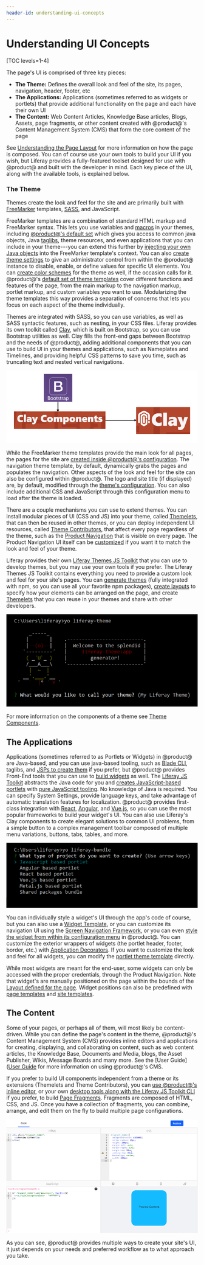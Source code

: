 ```yaml
---
header-id: understanding-ui-concepts
---
```


# Understanding UI Concepts

[TOC levels=1-4]

The page's UI is comprised of three key pieces: 

- **The Theme:** Defines the overall look and feel of the site, its pages, 
  navigation, header, footer, etc
- **The Applications:** Applications (sometimes referred to as widgets or 
  portlets) that provide additional functionality on the page and each have 
  their own UI
- **The Content:** Web Content Articles, Knowledge Base articles, Blogs, Assets, 
  page fragments, or other content created with @product@'s Content Management 
  System (CMS) that form the core content of the page

See [Understanding the Page Layout](/docs/7-2/frameworks/-/knowledge_base/f/understanding-the-page-layout) 
for more information on how the page is composed. You can of course use your own 
tools to build your UI if you wish, but Liferay provides a fully-featured 
toolset designed for use with @product@ and built with the developer in mind. 
Each key piece of the UI, along with the available tools, is explained below. 

### The Theme

Themes create the look and feel for the site and are primarily built with 
[FreeMarker](https://freemarker.apache.org/) templates, [SASS](https://sass-lang.com/), 
and JavaScript. 

FreeMarker templates are a combination of standard HTML markup and FreeMarker 
syntax. This lets you use variables and [macros](https://freemarker.apache.org/docs/ref_directive_macro.html) 
in your themes, including [@product@'s default set](https://portal.liferay.dev/docs/7-2/reference/-/knowledge_base/r/product-freemarker-macros) 
which gives you access to common java objects, Java [taglibs](https://portal.liferay.dev/docs/7-2/reference/-/knowledge_base/r/freemarker-taglib-macros), 
theme resources, and even applications that you can include in your theme---you 
can extend this further by [injecting your own Java objects](/docs/7-2/frameworks/-/knowledge_base/f/injecting-additional-context-variables-and-functionality-into-your-theme) 
into the FreeMarker template's context. You can also [create theme settings](/docs/7-2/frameworks/-/knowledge_base/f/making-configurable-theme-settings) 
to give an administrator control from within the @product@ instance to disable, 
enable, or define values for specific UI elements. You can 
[create color schemes](/docs/7-2/frameworks/-/knowledge_base/f/making-configurable-theme-settings) 
for the theme as well, if the occasion calls for it. @product@'s 
[default set of theme templates](/docs/7-2/reference/-/knowledge_base/r/theme-reference-guide) 
cover different functions and features of the page, from the main markup to the 
navigation markup, portlet markup, and custom variables you want to use. 
Modularizing the theme templates this way provides a separation of concerns that 
lets you focus on each aspect of the theme individually. 

Themes are integrated with SASS, so you can use variables, as well as SASS 
syntactic features, such as nesting, in your CSS files. Liferay provides its own 
toolkit called [Clay](https://clayui.com/), which is built on Bootstrap, so you 
can use Bootstrap utilities as well. Clay fills the front-end gaps between 
Bootstrap and the needs of @product@, adding additional components that you can 
use to build UI in your themes and applications, such as Nameplates and 
Timelines, and providing helpful CSS patterns to save you time, such as 
truncating text and nested vertical navigations. 

![Figure 1: Clay is built on the foundation of Bootstrap.](../../../images/architecture-ui-clay.png)

While the FreeMarker theme templates provide the main look for all pages, the 
pages for the site are [created inside @product@'s configuration](/docs/7-2/user/-/knowledge_base/u/creating-and-managing-pages). 
The navigation theme template, by default, dynamically grabs the pages and 
populates the navigation. Other aspects of the look and feel for the site can 
also be configured within @product@. The logo and site title (if displayed) are, 
by default, modified through the [theme's configuration](/docs/7-2/user/-/knowledge_base/u/page-set-look-and-feel). 
You can also include additional CSS and JavaScript through this configuration 
menu to load after the theme is loaded. 

There are a couple mechanisms you can use to extend themes. You can install 
modular pieces of UI (CSS and JS) into your theme, called [Themelets](/docs/7-2/reference/-/knowledge_base/r/creating-themelets-with-the-themes-generator), 
that can then be reused in other themes, or you can deploy independent UI 
resources, called [Theme Contributors](/docs/7-2/frameworks/-/knowledge_base/f/packaging-independent-ui-resources-for-your-site), 
that affect every page regardless of the theme, such as the [Product Navigation](/docs/7-2/frameworks/-/knowledge_base/f/understanding-the-page-layout#product-navigation-sidebars-and-panels) 
that is visible on every page. The Product Navigation UI itself can be 
[customized](/docs/7-2/customization/-/knowledge_base/c/product-navigation) if 
you want it to match the look and feel of your theme. 

Liferay provides their own [Liferay Themes JS Toolkit](https://github.com/liferay/liferay-js-themes-toolkit) 
that you can use to develop themes, but you may use your own tools if you 
prefer. The Liferay Themes JS Toolkit contains everything you need to provide a 
custom look and feel for your site's pages. You can [generate themes](/docs/7-2/reference/-/knowledge_base/r/theme-generator) 
(fully integrated with npm, so you can use all your favorite npm packages), 
[create layouts](/docs/7-2/reference/-/knowledge_base/r/creating-layout-templates-with-the-themes-generator) 
to specify how your elements can be arranged on the page, and create [Themelets](/docs/7-2/reference/-/knowledge_base/r/creating-themelets-with-the-themes-generator) 
that you can reuse in your themes and share with other developers. 

![Figure 2: The Liferay Themes JS Toolkit creates themes that are integrated with npm and gulp.](../../../images/architecture-ui-theme-gen.png)

For more information on the components of a theme see [Theme Components](/docs/7-2/frameworks/-/knowledge_base/f/theme-components).

## The Applications

Applications (sometimes referred to as Portlets or Widgets) in @product@ are 
Java-based, and you can use java-based tooling, such as [Blade CLI](/docs/7-2/reference/-/knowledge_base/r/blade-cli), 
taglibs, and [JSPs to create them](/docs/7-2/appdev/-/knowledge_base/a/configuring-the-view-layer) 
if you prefer, but @product@ provides Front-End tools that you can use to 
[build widgets](/docs/7-2/appdev/-/knowledge_base/a/web-front-ends) as well. The 
[Liferay JS Toolkit](/docs/7-2/reference/-/knowledge_base/r/js-generator) 
abstracts the Java code for you and [creates JavaScript-based portlets](/docs/7-2/frameworks/-/knowledge_base/f/creating-and-bundling-javascript-widgets-with-javascript-tooling) 
with [pure JavaScript tooling](/docs/7-2/reference/-/knowledge_base/r/js-generator). 
No knowledge of Java is required. You can specify System Settings, provide 
language keys, and take advantage of automatic translation features for 
localization. @product@ provides first-class integration with [React](/docs/7-2/appdev/-/knowledge_base/a/developing-a-react-application), 
[Angular](/docs/7-2/appdev/-/knowledge_base/a/developing-an-angular-application), 
and [Vue.js](/docs/7-2/appdev/-/knowledge_base/a/developing-a-vue-application), 
so you can use the most popular frameworks to build your widget's UI. You can 
also use Liferay's Clay components to create elegant solutions to common UI 
problems, from a simple button to a complex management toolbar composed of 
multiple menu variations, buttons, tabs, tables, and more. 

![Figure 3: The Liferay JS Toolkit creates portlets with pure JS tooling.](../../../images/architecture-ui-liferay-js.png)

You can individually style a widget's UI through the app's code of course, but 
you can also use a [Widget Template](/docs/7-2/user/-/knowledge_base/u/styling-widgets-with-widget-templates), 
or you can customize its navigation UI using the [Screen Navigation Framework](/docs/7-2/frameworks/-/knowledge_base/f/screen-navigation-framework), 
or you can even [style the widget from within its configuration menu](/docs/7-2/user/-/knowledge_base/u/look-and-feel-configuration) 
in @product@. You can customize the exterior wrappers of widgets (the portlet 
header, footer, border, etc.) with [Application Decorators](/docs/7-2/frameworks/-/knowledge_base/f/theming-portlets#portlet-decorators). 
If you want to customize the look and feel for all widgets, you can modify the 
[portlet theme template](/docs/7-2/frameworks/-/knowledge_base/f/theming-portlets) 
directly. 

While most widgets are meant for the end-user, some widgets can only be 
accessed with the proper credentials, through the Product Navigation. Note that 
widget's are manually positioned on the page within the bounds of the 
[Layout defined for the page](/docs/7-2/frameworks/-/knowledge_base/f/layout-templates-intro). 
Widget positions can also be predefined with [page templates](/docs/7-2/user/-/knowledge_base/u/creating-widget-pages-from-templates) 
and [site templates](/docs/7-2/user/-/knowledge_base/u/creating-a-site-template). 

## The Content

Some of your pages, or perhaps all of them, will most likely be content-driven. 
While you can define the page's content in the theme, @product@'s Content 
Management System (CMS) provides inline editors and applications for creating, 
displaying, and collaborating on content, such as web content articles, the 
Knowledge Base, Documents and Media, blogs, the Asset Publisher, Wikis, Message 
Boards and many more. See the [User Guide]([User Guide](/docs/7-2/user) for more 
information on using @product@'s CMS. 

If you prefer to build UI components independent from a theme or its extensions 
(Themelets and Theme Contributors), you can [use @product@'s inline editor](/docs/7-2/frameworks/-/knowledge_base/f/creating-fragments), 
or your own [desktop tools along with the Liferay JS Toolkit CLI](/docs/7-2/frameworks/-/knowledge_base/f/page-fragments-desktop-tools) 
if you prefer, to build [Page Fragments](https://portal.liferay.dev/docs/7-2/frameworks/-/knowledge_base/f/page-fragments). 
Fragments are composed of HTML, CSS, and JS. Once you have a collection of 
fragments, you can combine, arrange, and edit them on the fly to build multiple 
page configurations. 

![Figure 4: The Fragments editor lets you create independent pieces of code made of CSS, HTML, and JS that you can combine to build a page.](../../../images/architecture-ui-fragments.png)

As you can see, @product@ provides multiple ways to create your site's UI, it 
just depends on your needs and preferred workflow as to what approach you take. 
